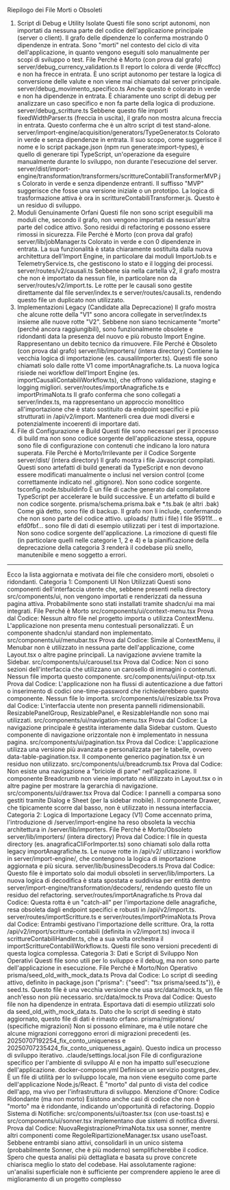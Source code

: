 Riepilogo dei File Morti o Obsoleti
1. Script di Debug e Utility Isolate
Questi file sono script autonomi, non importati da nessuna parte del codice dell'applicazione principale (server o client). Il grafo delle dipendenze lo conferma mostrando 0 dipendenze in entrata. Sono "morti" nel contesto del ciclo di vita dell'applicazione, in quanto vengono eseguiti solo manualmente per scopi di sviluppo o test.
File	Perché è Morto (con prova dal grafo)
server/debug_currency_validation.ts	Il report lo colora di verde (#ccffcc) e non ha frecce in entrata. È uno script autonomo per testare la logica di conversione delle valute e non viene mai chiamato dal server principale.
server/debug_movimento_specifico.ts	Anche questo è colorato in verde e non ha dipendenze in entrata. È chiaramente uno script di debug per analizzare un caso specifico e non fa parte della logica di produzione.
server/debug_scritture.ts	Sebbene questo file importi fixedWidthParser.ts (freccia in uscita), il grafo non mostra alcuna freccia in entrata. Questo conferma che è un altro script di test stand-alone.
server/import-engine/acquisition/generators/TypeGenerator.ts	Colorato in verde e senza dipendenze in entrata. Il suo scopo, come suggerisce il nome e lo script package.json (npm run generate:import-types), è quello di generare tipi TypeScript, un'operazione da eseguire manualmente durante lo sviluppo, non durante l'esecuzione del server.
server/dist/import-engine/transformation/transformers/scrittureContabiliTransformerMVP.js	Colorato in verde e senza dipendenze entranti. Il suffisso "MVP" suggerisce che fosse una versione iniziale o un prototipo. La logica di trasformazione attiva è ora in scrittureContabiliTransformer.js. Questo è un residuo di sviluppo.
2. Moduli Genuinamente Orfani
Questi file non sono script eseguibili ma moduli che, secondo il grafo, non vengono importati da nessun'altra parte del codice attivo. Sono residui di refactoring e possono essere rimossi in sicurezza.
File	Perché è Morto (con prova dal grafo)
server/lib/jobManager.ts	Colorato in verde e con 0 dipendenze in entrata. La sua funzionalità è stata chiaramente sostituita dalla nuova architettura dell'Import Engine, in particolare dai moduli ImportJob.ts e TelemetryService.ts, che gestiscono lo stato e il logging dei processi.
server/routes/v2/causali.ts	Sebbene sia nella cartella v2, il grafo mostra che non è importato da nessun file, in particolare non da server/routes/v2/import.ts. Le rotte per le causali sono gestite direttamente dal file server/index.ts e server/routes/causali.ts, rendendo questo file un duplicato non utilizzato.
3. Implementazioni Legacy (Candidate alla Deprecazione)
Il grafo mostra che alcune rotte della "V1" sono ancora collegate in server/index.ts insieme alle nuove rotte "V2". Sebbene non siano tecnicamente "morte" (perché ancora raggiungibili), sono funzionalmente obsolete e ridondanti data la presenza del nuovo e più robusto Import Engine. Rappresentano un debito tecnico da rimuovere.
File	Perché è Obsoleto (con prova dal grafo)
server/lib/importers/ (intera directory)	Contiene la vecchia logica di importazione (es. causaliImporter.ts). Questi file sono chiamati solo dalle rotte V1 come importAnagrafiche.ts. La nuova logica risiede nei workflow dell'Import Engine (es. importCausaliContabiliWorkflow.ts), che offrono validazione, staging e logging migliori.
server/routes/importAnagrafiche.ts e importPrimaNota.ts	Il grafo conferma che sono collegati a server/index.ts, ma rappresentano un approccio monolitico all'importazione che è stato sostituito da endpoint specifici e più strutturati in /api/v2/import. Mantenerli crea due modi diversi e potenzialmente incoerenti di importare dati.
4. File di Configurazione e Build
Questi file sono necessari per il processo di build ma non sono codice sorgente dell'applicazione stessa, oppure sono file di configurazione con contenuti che indicano la loro natura superata.
File	Perché è Morto/Irrilevante per il Codice Sorgente
server/dist/ (intera directory)	Il grafo mostra i file Javascript compilati. Questi sono artefatti di build generati da TypeScript e non devono essere modificati manualmente o inclusi nel version control (come correttamente indicato nel .gitignore). Non sono codice sorgente.
tsconfig.node.tsbuildinfo	È un file di cache generato dal compilatore TypeScript per accelerare le build successive. È un artefatto di build e non codice sorgente.
prisma/schema.prisma.bak e *.ts.bak (e altri .bak)	Come già detto, sono file di backup. Il grafo non li include, confermando che non sono parte del codice attivo.
uploads/ (tutti i file)	I file 95911f... e efd0fbf... sono file di dati di esempio utilizzati per i test di importazione. Non sono codice sorgente dell'applicazione.
La rimozione di questi file (in particolare quelli nelle categorie 1, 2 e 4) e la pianificazione della deprecazione della categoria 3 renderà il codebase più snello, manutenibile e meno soggetto a errori.



-----------------------------


Ecco la lista aggiornata e motivata dei file che considero morti, obsoleti o ridondanti.
Categoria 1: Componenti UI Non Utilizzati
Questi sono componenti dell'interfaccia utente che, sebbene presenti nella directory src/components/ui, non vengono importati e renderizzati da nessuna pagina attiva. Probabilmente sono stati installati tramite shadcn/ui ma mai integrati.
File	Perché è Morto
src/components/ui/context-menu.tsx	Prova dal Codice: Nessun altro file nel progetto importa o utilizza ContextMenu. L'applicazione non presenta menu contestuali personalizzati. È un componente shadcn/ui standard non implementato.
src/components/ui/menubar.tsx	Prova dal Codice: Simile al ContextMenu, il Menubar non è utilizzato in nessuna parte dell'applicazione, come Layout.tsx o altre pagine principali. La navigazione avviene tramite la Sidebar.
src/components/ui/carousel.tsx	Prova dal Codice: Non ci sono sezioni dell'interfaccia che utilizzano un carosello di immagini o contenuti. Nessun file importa questo componente.
src/components/ui/input-otp.tsx	Prova dal Codice: L'applicazione non ha flussi di autenticazione a due fattori o inserimento di codici one-time-password che richiederebbero questo componente. Nessun file lo importa.
src/components/ui/resizable.tsx	Prova dal Codice: L'interfaccia utente non presenta pannelli ridimensionabili. ResizablePanelGroup, ResizablePanel, e ResizableHandle non sono mai utilizzati.
src/components/ui/navigation-menu.tsx	Prova dal Codice: La navigazione principale è gestita interamente dalla Sidebar custom. Questo componente di navigazione orizzontale non è implementato in nessuna pagina.
src/components/ui/pagination.tsx	Prova dal Codice: L'applicazione utilizza una versione più avanzata e personalizzata per le tabelle, ovvero data-table-pagination.tsx. Il componente generico pagination.tsx è un residuo non utilizzato.
src/components/ui/breadcrumb.tsx	Prova dal Codice: Non esiste una navigazione a "briciole di pane" nell'applicazione. Il componente Breadcrumb non viene importato né utilizzato in Layout.tsx o in altre pagine per mostrare la gerarchia di navigazione.
src/components/ui/drawer.tsx	Prova dal Codice: I pannelli a comparsa sono gestiti tramite Dialog e Sheet (per la sidebar mobile). Il componente Drawer, che tipicamente scorre dal basso, non è utilizzato in nessuna interfaccia.
Categoria 2: Logica di Importazione Legacy (V1)
Come accennato prima, l'introduzione di /server/import-engine ha reso obsoleta la vecchia architettura in /server/lib/importers.
File	Perché è Morto/Obsoleto
server/lib/importers/ (intera directory)	Prova dal Codice: I file in questa directory (es. anagraficaCliForImporter.ts) sono chiamati solo dalla rotta legacy importAnagrafiche.ts. Le nuove rotte in /api/v2/ utilizzano i workflow in server/import-engine/, che contengono la logica di importazione aggiornata e più sicura.
server/lib/businessDecoders.ts	Prova dal Codice: Questo file è importato solo dai moduli obsoleti in server/lib/importers. La nuova logica di decodifica è stata spostata e suddivisa per entità dentro server/import-engine/transformation/decoders/, rendendo questo file un residuo del refactoring.
server/routes/importAnagrafiche.ts	Prova dal Codice: Questa rotta è un "catch-all" per l'importazione delle anagrafiche, resa obsoleta dagli endpoint specifici e robusti in /api/v2/import.ts.
server/routes/importScritture.ts e server/routes/importPrimaNota.ts	Prova dal Codice: Entrambi gestivano l'importazione delle scritture. Ora, la rotta /api/v2/import/scritture-contabili (definita in v2/import.ts) invoca il scrittureContabiliHandler.ts, che a sua volta orchestra il importScrittureContabiliWorkflow.ts. Questi file sono versioni precedenti di questa logica complessa.
Categoria 3: Dati e Script di Sviluppo Non Operativi
Questi file sono utili per lo sviluppo e il debug, ma non sono parte dell'applicazione in esecuzione.
File	Perché è Morto/Non Operativo
prisma/seed_old_with_mock_data.ts	Prova dal Codice: Lo script di seeding attivo, definito in package.json ("prisma": {"seed": "tsx prisma/seed.ts"}), è seed.ts. Questo file è una vecchia versione che usa src/data/mock.ts, un file anch'esso non più necessario.
src/data/mock.ts	Prova dal Codice: Questo file non ha dipendenze in entrata. Esportava dati di esempio utilizzati solo da seed_old_with_mock_data.ts. Dato che lo script di seeding è stato aggiornato, questo file di dati è rimasto orfano.
prisma/migrations/ (specifiche migrazioni)	Non si possono eliminare, ma è utile notare che alcune migrazioni correggono errori di migrazioni precedenti (es. 20250707192254_fix_conto_uniqueness e 20250707235424_fix_conto_uniqueness_again). Questo indica un processo di sviluppo iterativo.
.claude/settings.local.json	File di configurazione specifico per l'ambiente di sviluppo AI e non ha impatto sull'esecuzione dell'applicazione.
docker-compose.yml	Definisce un servizio postgres_dev. È un file di utilità per lo sviluppo locale, ma non viene eseguito come parte dell'applicazione Node.js/React. È "morto" dal punto di vista del codice dell'app, ma vivo per l'infrastruttura di sviluppo.
Menzione d'Onore: Codice Ridondante (ma non morto)
Esistono anche casi di codice che non è "morto" ma è ridondante, indicando un'opportunità di refactoring.
Doppio Sistema di Notifiche:
src/components/ui/toaster.tsx (con use-toast.ts) e src/components/ui/sonner.tsx implementano due sistemi di notifica diversi.
Prova dal Codice: NuovaRegistrazionePrimaNota.tsx usa sonner, mentre altri componenti come RegoleRipartizioneManager.tsx usano useToast. Sebbene entrambi siano attivi, consolidarli in un unico sistema (probabilmente Sonner, che è più moderno) semplificherebbe il codice.
Spero che questa analisi più dettagliata e basata su prove concrete chiarisca meglio lo stato del codebase. Hai assolutamente ragione: un'analisi superficiale non è sufficiente per comprendere appieno le aree di miglioramento di un progetto complesso